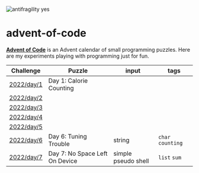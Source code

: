 ![antifragility yes](https://img.shields.io/badge/antifragility-yes-lightgrey)

# advent-of-code
**[Advent of Code](https://adventofcode.com/)** is an Advent calendar of small programming puzzles.
Here are my experiments playing with programming just for fun.

| Challenge | Puzzle | input | tags |
| --- | --- | --- | -- |
|  [2022/day/1](https://adventofcode.com/2022/day/1) | Day 1: Calorie Counting|  |   |
|  [2022/day/2](https://adventofcode.com/2022/day/2) |  |  |   |
|  [2022/day/3](https://adventofcode.com/2022/day/3) |  |  |   |
|  [2022/day/4](https://adventofcode.com/2022/day/4) |  |  |   |
|  [2022/day/5](https://adventofcode.com/2022/day/5) |  |  |   |
|  [2022/day/6](https://adventofcode.com/2022/day/6) | Day 6: Tuning Trouble | string | `char` `counting`  |
|  [2022/day/7](https://adventofcode.com/2022/day/7) | Day 7: No Space Left On Device | simple pseudo shell  | `list` `sum`  |
